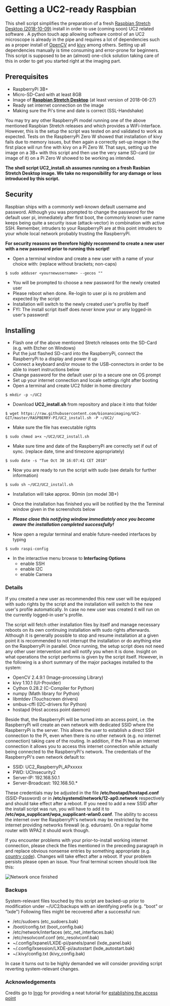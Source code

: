 # Getting a UC2-ready Raspbian

This shell script simplifies the preparation of a fresh [Raspbian Stretch Desktop (2018-10-09)](https://www.raspberrypi.org/downloads/raspbian/) 
install in order to use (coming soon) UC2 related software . A python touch app allowing software control of an UC2 microscope is already in the pipe 
and requires a lot of dependencies such as a proper install of [OpenCV](https://opencv.org) and [kivy](https://kivy.org/#home) among others. 
Setting up all dependencies manually is time consuming and error-prone for beginners. This script is supposed to be an (almost) one-click solution 
taking care of this in order to get you started right at the imaging part.

## Prerequisites

* RaspberryPi 3B+
* Micro-SD-Card with at least 8GB
* Image of [**Raspbian Stretch Desktop**](https://www.raspberrypi.org/downloads/raspbian/) (at least version of 2018-06-27)
* Ready set internet connection on the image
* Making sure the Pi's time and date is correct (SSL-Handshake)

You may try any other RaspberryPi model running one of the above mentioned Raspbian Stretch releases and which provides a WiFi-Interface. 
However, this is the setup the script was tested on and validated to work as expected. Tests on the RaspberryPi Zero W showed that installation 
of kivy fails due to memory issues, but then again a correctly set-up image in the first place will run fine with kivy on a Pi Zero W.
That says, setting up the image on a 3B+ with this script and then use the very same SD-card (or image of it) on a Pi Zero W showed to be working as intended.

**The shell script UC2_install.sh assumes running on a fresh Rasbian Stretch Desktop image. We take no responsibility for any damage or loss introduced by this script.**

## Security

Raspbian ships with a commonly well-known default username and password. Although you was prompted to change the password for the default user pi,
immediately after first boot, the commonly known user name keeps being quite a security issue (attack-vector) in combination with active SSH. Remember,
intruders to your RaspberryPi are at this point intruders to your whole local network probably trusting the RaspberryPi. 

**For security reasons we therefore highly recommend to create a new user with a new password prior to running this script!** 

* Open a terminal window and create a new user with a name of your choice with: (replace without brackets; non-caps)
```
$ sudo adduser <yournewusername> --gecos ""
```
* You will be prompted to choose a new password for the newly created user
* Please reboot when done. Re-login to user pi is no problem and expected by the script
* Installation will switch to the newly created user's profile by itself
* FYI: The install script itself does *never* know your or any logged-in user's password!

## Installing

* Flash one of the above mentioned Stretch releases onto the SD-Card (e.g. with Etcher on Windows)
* Put the just flashed SD-card into the RaspberryPi, connect the RaspberryPi to a display and power it up
* Connect a keyboard and/or mouse to the USB-connectors in order to be able to insert instructions below
* Change password for the default user pi to a secure one on OS prompt
* Set up your internet connection and locale settings right after booting
* Open a terminal and create UC2 folder in home directory
```
$ mkdir -p ~/UC2
```
* Download **UC2_install.sh** from repository and place it into that folder
```
$ wget https://raw.githubusercontent.com/bionanoimaging/UC2-GIT/master/RASPBERRY-PI/UC2_install.sh -P ~/UC2/
```
* Make sure the file has executable rights
```
$ sudo chmod a+x ~/UC2/UC2_install.sh
```
* Make sure time and date of the RaspberryPi are correctly set if out of sync. (replace date, time and timezone appropriately)
```
$ sudo date -s "Tue Oct 30 16:07:41 CET 2018"
```
* Now you are ready to run the script with sudo (see details for further information) 
```
$ sudo sh ~/UC2/UC2_install.sh
```
* Installation will take approx. 90min (on model 3B+)
* Once the installation has finished you will be notified by the the Terminal window given in the screenshots below
* ***Please close this notifying window immediately once you become aware the installation completed successfully!***

* Now open a regular terminal and enable future-needed interfaces by typing
```
$ sudo raspi-config
```
* In the interactive menu browse to **Interfacing Options**
	* enable SSH
	* enable I2C
	* enable Camera

### Details
If you created a new user as recommended this new user will be equipped with sudo rights by the script and the installation will switch 
to the new user's profile automatically. In case no new user was created it will run on the currently logged-in user's profile. 

The script will fetch other installation files by itself and manage necessary reboots on its own continuing installation with sudo rights 
afterwards. Although it is generally possible to stop and resume installation at a given point it is recommended to not interrupt the 
installation or do anything else on the RaspberryPi in parallel. Once running, the setup script does not need any other user intervention 
and will notify you when it is done. Insight on what operations the script performs is given by the script itself. However, in the following 
is a short summary of the major packages installed to the system:

* OpenCV 2.4.9.1 (Image-processing Library)
* kivy 1.10.1 (UI-Provider)
* Cython 0.28.2 (C-Compiler for Python)
* numpy (Math library for Python)
* libmtdev (Touchscreen drivers)
* smbus-cffi (I2C-drivers for Python)
* hostapd (Host access point daemon)

Beside that, the RaspberryPi will be turned into an access point, i.e. the RaspberryPi will create an own network with dedicated SSID where the
RaspberryPi is the server. This allows the user to establish a direct SSH connection to the Pi, even when there is no other network 
(e.g. no internet connection) taking care of the routing. In addition, if the Pi has an internet connection it allows you to access 
this internet connection while actually being connected to the RaspberryPi's network. The credentials of the RaspberryPi's own network default to:

* SSID: UC2_RaspberryPi_APxxxxx
* PWD: UCInsecurity2
* Server-IP: 192.168.50.1
* Server-Broadcast: 192.168.50.*

These credentials may be adjusted in the file **/etc/hostapd/hostapd.conf** (SSID-Password) or in **/etc/systemd/network/12-ap0.network** respectively 
and should take effect after a reboot. If you need to add a new SSID after the install script was run, you will have to add it to 
**/etc/wpa_supplicant/wpa_supplicant-wlan0.conf**. The ability to access the internet over the RaspberryPi's network may be restricted 
by the internet providing networks firewall (e.g. eduroam). On a regular home router with WPA2 it should work though.

If you encounter problems with your prior-to-install working internet connection, please check the files mentioned in the preceding paragraph in 
and replace obvious nonsense entries by something appropriate (e.g. [country code](https://en.wikipedia.org/wiki/ISO_3166-1_alpha-2)). 
Changes will take effect after a reboot. If your problem persists please open an issue. Your final terminal screen should look like this:

![Network once finished](https://raw.githubusercontent.com/bionanoimaging/UC2-GIT/master/RASPBERRY-PI/images/finish_network.png)

### Backups

System-relevant files touched by this script are backed-up prior to modification under ~/UC2/backups with an identifying prefix (e.g. "boot" or "lxde")
Following files might be recovered after a successful run:

* /etc/sudoers (etc_sudoers.bak)
* /boot/config.txt (boot_config.bak)
* /etc/network/interfaces (etc_net_interfaces.bak)
* /etc/resolvconf.conf (etc_resolvconf.bak)
* ~/.config/lxpanel/LXDE-pi/panels/panel (lxde_panel.bak)
* ~/.config/lxsession/LXDE-pi/autostart (lxde_autostart.bak)
* ~/.kivy/config.txt (kivy_config.bak)

In case it turns out to be highly demanded we will consider providing script reverting system-relevant changes.

### Acknowledgements

Credits go to [Ingo](https://raspberrypi.stackexchange.com/users/79866/ingo) for providing a neat tutorial for [establishing the access point](https://raspberrypi.stackexchange.com/questions/89803/access-point-as-wifi-repeater-optional-with-bridge)
